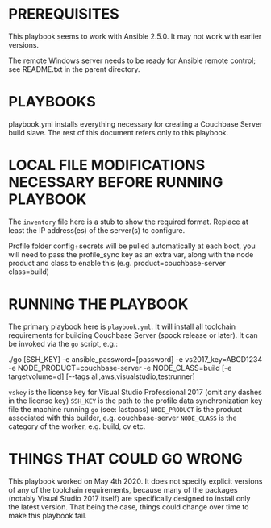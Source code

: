 # PREREQUISITES

This playbook seems to work with Ansible 2.5.0. It may not work with
earlier versions.

The remote Windows server needs to be ready for Ansible remote
control; see README.txt in the parent directory.

# PLAYBOOKS

playbook.yml installs everything necessary for creating a Couchbase Server
build slave. The rest of this document refers only to this playbook.

# LOCAL FILE MODIFICATIONS NECESSARY BEFORE RUNNING PLAYBOOK

The `inventory` file here is a stub to show the required format. Replace at
least the IP address(es) of the server(s) to configure.

Profile folder config+secrets will be pulled automatically at each boot,
you will need to pass the profile_sync key as an extra var, along with the
node product and class to enable this (e.g. product=couchbase-server
class=build)

# RUNNING THE PLAYBOOK

The primary playbook here is `playbook.yml`. It will install all toolchain requirements
for building Couchbase Server (spock release or later). It can be invoked via the `go`
script, e.g.:

./go [SSH_KEY] -e ansible_password=[password] -e vs2017_key=ABCD1234 -e NODE_PRODUCT=couchbase-server -e NODE_CLASS=build [-e targetvolume=d] [--tags all,aws,visualstudio,testrunner]

`vskey` is the license key for Visual Studio Professional 2017 (omit any
dashes in the license key)
`SSH_KEY` is the path to the profile data synchronization key file the machine running `go` (see: lastpass)
`NODE_PRODUCT` is the product associated with this builder, e.g. couchbase-server
`NODE_CLASS` is the category of the worker, e.g. build, cv etc.

# THINGS THAT COULD GO WRONG

This playbook worked on May 4th 2020. It does not specify explicit versions
of any of the toolchain requirements, because many of the packages (notably
Visual Studio 2017 itself) are specifically designed to install only the
latest version. That being the case, things could change over time to make
this playbook fail.
